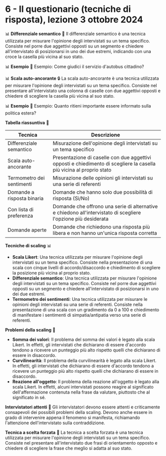 # 6 - Il questionario (tecniche di risposta), lezione 3 ottobre 2024

📊 **Differenziale semantico** 🤔
Il differenziale semantico è una tecnica utilizzata per misurare l'opinione degli intervistati su un tema specifico. Consiste nel porre due aggettivi opposti su un segmento e chiedere all'intervistato di posizionarsi in uno dei due estremi, indicando con una croce la casella più vicina al suo stato.

📊 **Esempio** 🤔
Esempio: Come giudici il servizio d'autobus cittadino?

📊 **Scala auto-ancorante** 🔒
La scala auto-ancorante è una tecnica utilizzata per misurare l'opinione degli intervistati su un tema specifico. Consiste nel presentare all'intervistato una colonna di caselle con due aggettivi opposti e chiedere di scegliere la casella più vicina al suo stato.

📊 **Esempio** 🤔
Esempio: Quanto ritieni importante essere informato sulla politica estera?

**Tabella riassuntiva** 📝

| Tecnica | Descrizione |
| --- | --- |
| Differenziale semantico | Misurazione dell'opinione degli intervistati su un tema specifico |
| Scala auto-ancorante | Presentazione di caselle con due aggettivi opposti e chiedimento di scegliere la casella più vicina al proprio stato |
| Termometro dei sentimenti | Misurazione delle opinioni gli intervistati su una serie di referenti |
| Domande a risposta binaria | Domande che hanno solo due possibilità di risposta (Sì/No) |
| Con lista di preferenza | Domande che offrono una serie di alternative e chiedono all'intervistato di scegliere l'opzione più desiderata |
| Domande aperte | Domande che richiedono una risposta più libera e non hanno un'unica risposta corretta |

**Tecniche di scaling** 📊

* **Scala Likert**: Una tecnica utilizzata per misurare l'opinione degli intervistati su un tema specifico. Consiste nella presentazione di una scala con cinque livelli di accordo/disaccordo e chiedimento di scegliere la posizione più vicina al proprio stato.
* **Differenziale semantico**: Una tecnica utilizzata per misurare l'opinione degli intervistati su un tema specifico. Consiste nel porre due aggettivi opposti su un segmento e chiedere all'intervistato di posizionarsi in uno dei due estremi.
* **Termometro dei sentimenti**: Una tecnica utilizzata per misurare le opinioni degli intervistati su una serie di referenti. Consiste nella presentazione di una scala con un gradimento da 0 a 100 e chiedimento di manifestare i sentimenti di simpatia/antipatia verso una serie di referenti.

**Problemi della scaling** 📝

* **Somma dei valori**: Il problema del somma dei valori è legato alla scala Likert. In effetti, gli intervistati che dichiarano di essere d'accordo tendono a ricevere un punteggio più alto rispetto quelli che dichiarano di essere in disaccordo.
* **Curvilinearità**: Il problema della curvilinearità è legato alla scala Likert. In effetti, gli intervistati che dichiarano di essere d'accordo tendono a ricevere un punteggio più alto rispetto quelli che dichiarano di essere in disaccordo.
* **Reazione all'oggetto**: Il problema della reazione all'oggetto è legato alla scala Likert. In effetti, alcuni intervistati possono reagire al significato dell'affermazione contenuta nella frase da valutare, piuttosto che al significato in sé.

**Intervistatori attenti** 👥
Gli intervistatori devono essere attenti e criticamente consapevoli dei possibili problemi della scaling. Devono anche essere in grado di intervenire appena il fenomeno si manifesta, richiamando l'attenzione dell'intervistato sulla contraddizione.

**Tecnica a scelta forzata** 🤔
La tecnica a scelta forzata è una tecnica utilizzata per misurare l'opinione degli intervistati su un tema specifico. Consiste nel presentare all'intervistato due frasi di orientamento opposto e chiedere di scegliere la frase che meglio si adatta al suo stato.
